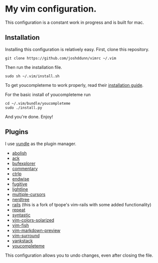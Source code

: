 # My vim configuration.

This configuration is a constant work in progress and is built for mac.

## Installation

Installing this configuration is relatively easy. First, clone this repository.

    git clone https://github.com/joshddunn/vimrc ~/.vim

Then run the installation file.

    sudo sh ~/.vim/install.sh

To get youcompleteme to work properly, read their [installation guide](https://github.com/valloric/youcompleteme#installation).

For the basic install of youcompleteme run
 
    cd ~/.vim/bundle/youcompleteme
    sudo ./install.py

And you're done. Enjoy!

## Plugins

I use [vundle](https://github.com/VundleVim/Vundle.vim) as the plugin manager.

- [abolish](https://github.com/tpope/vim-abolish)
- [ack](https://github.com/mileszs/ack.vim)
- [bufexplorer](https://github.com/jlanzarotta/bufexplorer)
- [commentary](https://github.com/joom/vim-commentary)
- [ctrlp](https://github.com/kien/ctrlp.vim)
- [endwise](https://github.com/tpope/vim-endwise)
- [fugitive](https://github.com/tpope/vim-fugitive)
- [lightline](https://github.com/itchyny/lightline.vim)
- [multiple-cursors](https://github.com/terryma/vim-multiple-cursors)
- [nerdtree](https://github.com/scrooloose/nerdtree)
- [rails](https://github.com/joshddunn/vim-rails) (this is a fork of tpope's vim-rails with some added functionality)
- [repeat](https://github.com/tpope/vim-repeat)
- [syntastic](https://github.com/scrooloose/syntastic)
- [vim-colors-solarized](https://github.com/altercation/vim-colors-solarized)
- [vim-fish](https://github.com/dag/vim-fish)
- [vim-markdown-preview](https:://github.com/jamshedvesuna/vim-markdown-preview')
- [vim-surround](https://github.com/tpope/vim-surround)
- [yankstack](https://github.com/maxbrunsfeld/vim-yankstack)
- [youcompleteme](https://github.com/valloric/youcompleteme)

This configuration allows you to undo changes, even after closing the file.
